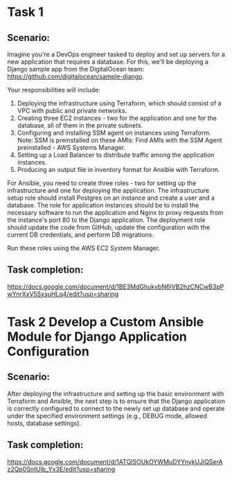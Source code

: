 # Task 1
## Scenario:

Imagine you're a DevOps engineer tasked to deploy and set up servers for a new application that requires a database. For this, we'll be deploying a Django sample app from the DigitalOcean team: https://github.com/digitalocean/sample-django.

Your responsibilities will include:

1. Deploying the infrastructure using Terraform, which should consist of a VPC with public and private networks.
2. Creating three EC2 instances - two for the application and one for the database, all of them in the private subnets.
3. Configuring and installing SSM agent on instances using Terraform.
Note: SSM is preinstalled on these AMIs: Find AMIs with the SSM Agent preinstalled - AWS Systems Manager.
4. Setting up a Load Balancer to distribute traffic among the application instances.
5. Producing an output file in inventory format for Ansible with Terraform.

For Ansible, you need to create three roles - two for setting up the infrastructure and one for deploying the application. The infrastructure setup role should install Postgres on an instance and create a user and a database. The role for application instances should be to install the necessary software to run the application and Nginx to proxy requests from the instance's port 80 to the Django application. The deployment role should update the code from GitHub, update the configuration with the current DB credentials, and perform DB migrations.

Run these roles using the AWS EC2 System Manager. 

## Task completion:
https://docs.google.com/document/d/1BE3MdGhukvbN6iVB2hzCNCwB3pPwYnrXxV5SxsuHLq4/edit?usp=sharing


# Task 2 Develop a Custom Ansible Module for Django Application Configuration
## Scenario:

After deploying the infrastructure and setting up the basic environment with Terraform and Ansible, the next step is to ensure that the Django application is correctly configured to connect to the newly set up database and operate under the specified environment settings (e.g., DEBUG mode, allowed hosts, database settings).

## Task completion:
https://docs.google.com/document/d/1ATQISOUkOYWMuDYYnykUJiQSerAz2Qp0SntUlb_Yx3E/edit?usp=sharing
